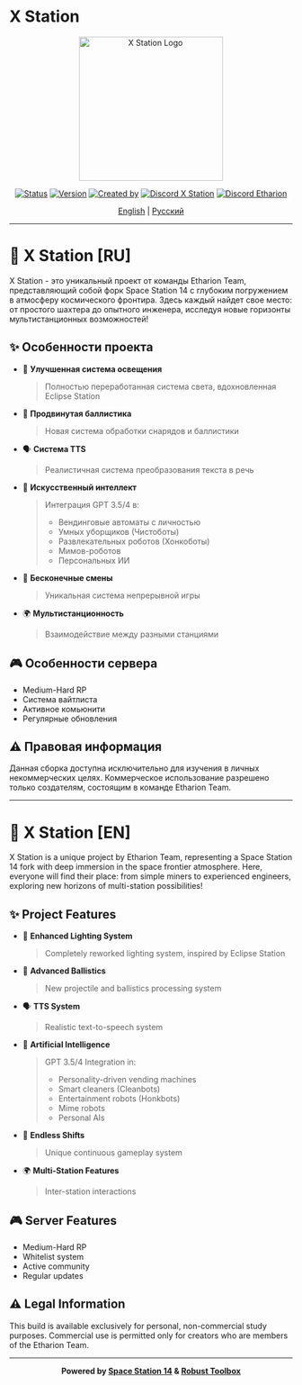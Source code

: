 # X Station

<p align="center">
  <img alt="X Station Logo" width="256" height="256" src="Resources/Textures/Logo/xstation_logo.png" />
</p>

<div align="center">
  
[![Status](https://img.shields.io/badge/status-in%20development-yellow)](https://github.com/S1riuSS3301/XStationOrbitalSpark)
[![Version](https://img.shields.io/badge/version-0.2-blue)](https://github.com/S1riuSS3301/XStationOrbitalSpark/releases)
[![Created by](https://img.shields.io/badge/created%20by-Sirius-purple)](https://github.com/S1riuSS3301)
[![Discord X Station](https://img.shields.io/discord/1234567890?color=7289DA&label=X%20Station&logo=discord&logoColor=white)](https://discord.gg/69XeTVfnzT)
[![Discord Etharion](https://img.shields.io/discord/1234567890?color=7289DA&label=Etharion%20Team&logo=discord&logoColor=white)](https://discord.gg/w2gB8P782S)

[English](#english) | [Русский](#русский)

</div>

---

<a name="русский"></a>
# 🚀 X Station [RU]

X Station - это уникальный проект от команды Etharion Team, представляющий собой форк Space Station 14 с глубоким погружением в атмосферу космического фронтира. Здесь каждый найдет свое место: от простого шахтера до опытного инженера, исследуя новые горизонты мультистанционных возможностей!

## ✨ Особенности проекта

- 🌟 **Улучшенная система освещения**
  > Полностью переработанная система света, вдохновленная Eclipse Station

- 🎯 **Продвинутая баллистика**
  > Новая система обработки снарядов и баллистики

- 🗣️ **Система TTS**
  > Реалистичная система преобразования текста в речь

- 🤖 **Искусственный интеллект**
  > Интеграция GPT 3.5/4 в:
  > - Вендинговые автоматы с личностью
  > - Умных уборщиков (Чистоботы)
  > - Развлекательных роботов (Хонкоботы)
  > - Мимов-роботов
  > - Персональных ИИ

- 🔄 **Бесконечные смены**
  > Уникальная система непрерывной игры

- 🌍 **Мультистанционность**
  > Взаимодействие между разными станциями

## 🎮 Особенности сервера
- Medium-Hard RP
- Система вайтлиста
- Активное комьюнити
- Регулярные обновления

## ⚠️ Правовая информация
Данная сборка доступна исключительно для изучения в личных некоммерческих целях. Коммерческое использование разрешено только создателям, состоящим в команде Etharion Team.

---

<a name="english"></a>
# 🚀 X Station [EN]

X Station is a unique project by Etharion Team, representing a Space Station 14 fork with deep immersion in the space frontier atmosphere. Here, everyone will find their place: from simple miners to experienced engineers, exploring new horizons of multi-station possibilities!

## ✨ Project Features

- 🌟 **Enhanced Lighting System**
  > Completely reworked lighting system, inspired by Eclipse Station

- 🎯 **Advanced Ballistics**
  > New projectile and ballistics processing system

- 🗣️ **TTS System**
  > Realistic text-to-speech system

- 🤖 **Artificial Intelligence**
  > GPT 3.5/4 Integration in:
  > - Personality-driven vending machines
  > - Smart cleaners (Cleanbots)
  > - Entertainment robots (Honkbots)
  > - Mime robots
  > - Personal AIs

- 🔄 **Endless Shifts**
  > Unique continuous gameplay system

- 🌍 **Multi-Station Features**
  > Inter-station interactions

## 🎮 Server Features
- Medium-Hard RP
- Whitelist system
- Active community
- Regular updates

## ⚠️ Legal Information
This build is available exclusively for personal, non-commercial study purposes. Commercial use is permitted only for creators who are members of the Etharion Team.

---

<div align="center">

**Powered by [Space Station 14](https://github.com/space-wizards/space-station-14) & [Robust Toolbox](https://github.com/space-wizards/RobustToolbox)**

</div>
